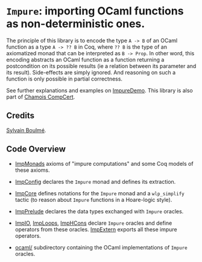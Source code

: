 # `Impure`: importing OCaml functions as non-deterministic ones.

The principle of this library is to encode the type `A -> B` of an
OCaml function as a type `A -> ?? B` in Coq, where `?? B` is the type
of an axiomatized monad that can be interpreted as `B -> Prop`.  In
other word, this encoding abstracts an OCaml function as a function
returning a postcondition on its possible results (ie a relation between its
parameter and its result). Side-effects are simply ignored. And
reasoning on such a function is only possible in partial correctness.

See further explanations and examples on [ImpureDemo](https://github.com/boulme/ImpureDemo).
This library is also part of [Chamois CompCert](https://gricad-gitlab.univ-grenoble-alpes.fr/certicompil/Chamois-CompCert).

## Credits

[Sylvain Boulmé](mailto:Sylvain.Boulme@univ-grenoble-alpes.fr).

## Code Overview

- [ImpMonads](ImpMonads.v) axioms of "impure computations" and some Coq models of these axioms.

- [ImpConfig](ImpConfig.v) declares the `Impure` monad and defines its extraction.

- [ImpCore](ImpCore.v) defines notations for the `Impure` monad and a `wlp_simplify` tactic (to reason about `Impure` functions in a Hoare-logic style).

- [ImpPrelude](ImpPrelude.v) declares the data types exchanged with `Impure` oracles.

- [ImpIO](ImpIO.v), [ImpLoops](ImpLoops.v), [ImpHCons](ImpHCons.v) declare `Impure` oracles and define operators from these oracles.
  [ImpExtern](ImpExtern.v) exports all these impure operators.

- [ocaml/](ocaml/) subdirectory containing the OCaml implementations of `Impure` oracles.

